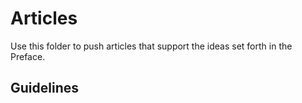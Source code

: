 # Articles

Use this folder to push articles that support the ideas set forth in the Preface. 

## Guidelines
